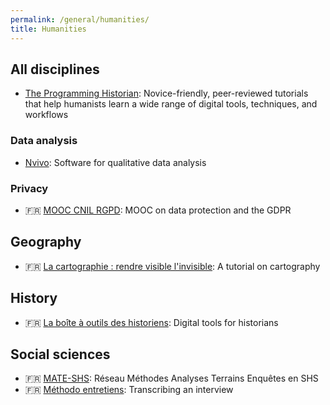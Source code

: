 ```yaml
---
permalink: /general/humanities/
title: Humanities
---
```


## All disciplines

- [The Programming Historian](https://programminghistorian.org/): Novice-friendly, peer-reviewed tutorials that help humanists learn a wide range of digital tools, techniques, and workflows

### Data analysis

- [Nvivo](https://ritme.com/software/nvivo/): Software for qualitative data analysis

### Privacy

- 🇫🇷 [MOOC CNIL RGPD](https://atelier-rgpd.cnil.fr/): MOOC on data protection and the GDPR

## Geography

- 🇫🇷 [La cartographie : rendre visible l'invisible](https://zestedesavoir.com/tutoriels/1298/la-cartographie-rendre-visible-linvisible/): A tutorial on cartography

## History

- 🇫🇷 [La boîte à outils des historiens](https://www.boiteaoutils.info/): Digital tools for historians

## Social sciences

- 🇫🇷 [MATE-SHS](https://mate-shs.cnrs.fr/ressources/): Réseau Méthodes Analyses Terrains Enquêtes en SHS
- 🇫🇷 [Méthodo entretiens](https://dysolab.hypotheses.org/2067): Transcribing an interview
